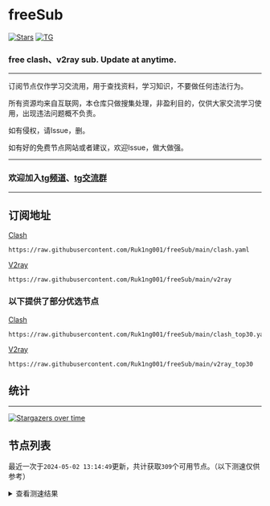 # freeSub
[![Stars](https://img.shields.io/github/stars/Ruk1ng001/freeSub)](https://github.com/Ruk1ng001/freeSub/stargazers)
[![TG](https://img.shields.io/badge/Telegram-gray?logo=Telegram)](https://t.me/Ruk1ng001)
### free clash、v2ray sub. Update at anytime.

---

订阅节点仅作学习交流用，用于查找资料，学习知识，不要做任何违法行为。

所有资源均来自互联网，本仓库只做搜集处理，非盈利目的，仅供大家交流学习使用，出现违法问题概不负责。

如有侵权，请Issue，删。

如有好的免费节点网站或者建议，欢迎Issue，做大做强。

---

### 欢迎加入[tg频道](https://t.me/Ruk1ng001)、[tg交流群](https://t.me/+-e-b04EE5Cw2NmU1)

---

## 订阅地址
[Clash](https://raw.githubusercontent.com/Ruk1ng001/freeSub/main/clash.yaml)
```
https://raw.githubusercontent.com/Ruk1ng001/freeSub/main/clash.yaml
```
[V2ray](https://raw.githubusercontent.com/Ruk1ng001/freeSub/main/v2ray)
```
https://raw.githubusercontent.com/Ruk1ng001/freeSub/main/v2ray
```
### 以下提供了部分优选节点

[Clash](https://raw.githubusercontent.com/Ruk1ng001/freeSub/main/clash_top30.yaml)
```
https://raw.githubusercontent.com/Ruk1ng001/freeSub/main/clash_top30.yaml
```
[V2ray](https://raw.githubusercontent.com/Ruk1ng001/freeSub/main/v2ray_top30)
```
https://raw.githubusercontent.com/Ruk1ng001/freeSub/main/v2ray_top30
```

## 统计

---

[![Stargazers over time](https://starchart.cc/Ruk1ng001/freeSub.svg)](https://starchart.cc/Ruk1ng001/freeSub)

## 节点列表

最近一次于`2024-05-02 13:14:49`更新，共计获取`309`个可用节点。（以下测速仅供参考）

<details> <summary>查看测速结果</summary>

| 序号 | 节点 | 带宽 | 延迟 |
|:--:|:--:|:--:|:--:|
 | 1 | github.com/Ruk1ng001_2369171920 | 1.93MB/s | 353.00ms |
 | 2 | github.com/Ruk1ng001_2985772439 | 1.89MB/s | 372.00ms |
 | 3 | github.com/Ruk1ng001_626559234 | 1.83MB/s | 358.00ms |
 | 4 | github.com/Ruk1ng001_4217507469 | 1.72MB/s | 394.00ms |
 | 5 | github.com/Ruk1ng001_2421155418 | 1.71MB/s | 401.00ms |
 | 6 | github.com/Ruk1ng001_2178163495 | 1.69MB/s | 428.00ms |
 | 7 | github.com/Ruk1ng001_3296524446 | 1.69MB/s | 416.00ms |
 | 8 | github.com/Ruk1ng001_856261957 | 1.60MB/s | 436.00ms |
 | 9 | github.com/Ruk1ng001_1191838121 | 1.55MB/s | 464.00ms |
 | 10 | github.com/Ruk1ng001_138874037 | 1.54MB/s | 475.00ms |
 | 11 | github.com/Ruk1ng001_3866585498 | 1.52MB/s | 465.00ms |
 | 12 | github.com/Ruk1ng001_2462725052 | 1.49MB/s | 476.00ms |
 | 13 | github.com/Ruk1ng001_1430802564 | 1.48MB/s | 489.00ms |
 | 14 | github.com/Ruk1ng001_1453958981 | 1.44MB/s | 506.00ms |
 | 15 | github.com/Ruk1ng001_2071703730 | 1.36MB/s | 541.00ms |
 | 16 | github.com/Ruk1ng001_1245590397 | 1.31MB/s | 490.00ms |
 | 17 | github.com/Ruk1ng001_1182001113 | 1.29MB/s | 574.00ms |
 | 18 | github.com/Ruk1ng001_2522275543 | 1.24MB/s | 535.00ms |
 | 19 | github.com/Ruk1ng001_2585037498 | 1.22MB/s | 532.00ms |
 | 20 | github.com/Ruk1ng001_3539510486 | 1.18MB/s | 604.00ms |
 | 21 | github.com/Ruk1ng001_1419532988 | 1.17MB/s | 612.00ms |
 | 22 | github.com/Ruk1ng001_3350958842 | 1.17MB/s | 548.00ms |
 | 23 | github.com/Ruk1ng001_3823499304 | 1.16MB/s | 704.00ms |
 | 24 | github.com/Ruk1ng001_3811467450 | 1.13MB/s | 658.00ms |
 | 25 | github.com/Ruk1ng001_71355846 | 1.09MB/s | 609.00ms |
 | 26 | github.com/Ruk1ng001_418744153 | 1.06MB/s | 666.00ms |
 | 27 | github.com/Ruk1ng001_3427363528 | 1.05MB/s | 633.00ms |
 | 28 | github.com/Ruk1ng001_3510229133 | 1.04MB/s | 599.00ms |
 | 29 | github.com/Ruk1ng001_2406887369 | 1.03MB/s | 486.00ms |
 | 30 | github.com/Ruk1ng001_263773284 | 1.02MB/s | 549.00ms |
 | 31 | github.com/Ruk1ng001_2356634354 | 1.01MB/s | 412.00ms |
 | 32 | github.com/Ruk1ng001_2394693661 | 1.01MB/s | 704.00ms |
 | 33 | github.com/Ruk1ng001_291768839 | 1015.72KB/s | 612.00ms |
 | 34 | github.com/Ruk1ng001_2241610555 | 999.69KB/s | 731.00ms |
 | 35 | github.com/Ruk1ng001_2733597327 | 996.96KB/s | 580.00ms |
 | 36 | github.com/Ruk1ng001_2148845678 | 978.87KB/s | 591.00ms |
 | 37 | github.com/Ruk1ng001_385037384 | 940.97KB/s | 840.00ms |
 | 38 | github.com/Ruk1ng001_1081423745 | 895.41KB/s | 756.00ms |
 | 39 | github.com/Ruk1ng001_839126155 | 879.07KB/s | 523.00ms |
 | 40 | github.com/Ruk1ng001_308458359 | 859.56KB/s | 907.00ms |
 | 41 | github.com/Ruk1ng001_125156137 | 859.38KB/s | 583.00ms |
 | 42 | github.com/Ruk1ng001_2078650675 | 832.12KB/s | 641.00ms |
 | 43 | github.com/Ruk1ng001_2900979723 | 816.10KB/s | 786.00ms |
 | 44 | github.com/Ruk1ng001_2981248319 | 807.29KB/s | 864.00ms |
 | 45 | github.com/Ruk1ng001_2690750277 | 806.18KB/s | 599.00ms |
 | 46 | github.com/Ruk1ng001_1265275815 | 784.83KB/s | 647.00ms |
 | 47 | github.com/Ruk1ng001_2223018783 | 783.87KB/s | 877.00ms |
 | 48 | github.com/Ruk1ng001_402196054 | 778.98KB/s | 635.00ms |
 | 49 | github.com/Ruk1ng001_3076931349 | 757.09KB/s | 942.00ms |
 | 50 | github.com/Ruk1ng001_777226850 | 752.79KB/s | 879.00ms |
 | 51 | github.com/Ruk1ng001_1490566360 | 746.03KB/s | 746.00ms |
 | 52 | github.com/Ruk1ng001_2013146544 | 741.38KB/s | 735.00ms |
 | 53 | github.com/Ruk1ng001_1108544810 | 732.82KB/s | 734.00ms |
 | 54 | github.com/Ruk1ng001_2686558329 | 730.17KB/s | 832.00ms |
 | 55 | github.com/Ruk1ng001_816734664 | 711.56KB/s | 702.00ms |
 | 56 | github.com/Ruk1ng001_2350758002 | 711.16KB/s | 928.00ms |
 | 57 | github.com/Ruk1ng001_796916901 | 694.81KB/s | 778.00ms |
 | 58 | github.com/Ruk1ng001_1650935518 | 692.53KB/s | 829.00ms |
 | 59 | github.com/Ruk1ng001_34491053 | 690.70KB/s | 780.00ms |
 | 60 | github.com/Ruk1ng001_645238661 | 676.81KB/s | 967.00ms |
 | 61 | github.com/Ruk1ng001_559286446 | 671.16KB/s | 1054.00ms |
 | 62 | github.com/Ruk1ng001_2686546267 | 661.98KB/s | 1082.00ms |
 | 63 | github.com/Ruk1ng001_2003673791 | 659.49KB/s | 836.00ms |
 | 64 | github.com/Ruk1ng001_1788757087 | 652.33KB/s | 696.00ms |
 | 65 | github.com/Ruk1ng001_1125465398 | 649.10KB/s | 589.00ms |
 | 66 | github.com/Ruk1ng001_924727498 | 647.55KB/s | 1060.00ms |
 | 67 | github.com/Ruk1ng001_3817276371 | 642.59KB/s | 1263.00ms |
 | 68 | github.com/Ruk1ng001_3015962468 | 621.82KB/s | 1269.00ms |
 | 69 | github.com/Ruk1ng001_2247880156 | 621.61KB/s | 1125.00ms |
 | 70 | github.com/Ruk1ng001_939289251 | 620.66KB/s | 1187.00ms |
 | 71 | github.com/Ruk1ng001_1899337013 | 615.92KB/s | 1010.00ms |
 | 72 | github.com/Ruk1ng001_777700868 | 611.04KB/s | 700.00ms |
 | 73 | github.com/Ruk1ng001_3848753611 | 609.71KB/s | 1219.00ms |
 | 74 | github.com/Ruk1ng001_3939175935 | 604.21KB/s | 708.00ms |
 | 75 | github.com/Ruk1ng001_1629869478 | 603.79KB/s | 1010.00ms |
 | 76 | github.com/Ruk1ng001_2533587589 | 598.73KB/s | 1008.00ms |
 | 77 | github.com/Ruk1ng001_1435278059 | 596.42KB/s | 863.00ms |
 | 78 | github.com/Ruk1ng001_409156250 | 593.95KB/s | 1100.00ms |
 | 79 | github.com/Ruk1ng001_3083510873 | 591.06KB/s | 898.00ms |
 | 80 | github.com/Ruk1ng001_729393078 | 589.58KB/s | 392.00ms |
 | 81 | github.com/Ruk1ng001_3669704105 | 587.54KB/s | 1129.00ms |
 | 82 | github.com/Ruk1ng001_574168731 | 585.19KB/s | 1078.00ms |
 | 83 | github.com/Ruk1ng001_3423829753 | 583.48KB/s | 1088.00ms |
 | 84 | github.com/Ruk1ng001_670247492 | 582.65KB/s | 1305.00ms |
 | 85 | github.com/Ruk1ng001_620704647 | 580.68KB/s | 890.00ms |
 | 86 | github.com/Ruk1ng001_3503438115 | 571.77KB/s | 1000.00ms |
 | 87 | github.com/Ruk1ng001_1032828922 | 570.92KB/s | 878.00ms |
 | 88 | github.com/Ruk1ng001_743245154 | 570.30KB/s | 981.00ms |
 | 89 | github.com/Ruk1ng001_3916650059 | 559.96KB/s | 1317.00ms |
 | 90 | github.com/Ruk1ng001_4035044382 | 555.28KB/s | 886.00ms |
 | 91 | github.com/Ruk1ng001_1477765778 | 549.82KB/s | 637.00ms |
 | 92 | github.com/Ruk1ng001_3470745775 | 547.19KB/s | 919.00ms |
 | 93 | github.com/Ruk1ng001_458165570 | 539.45KB/s | 1044.00ms |
 | 94 | github.com/Ruk1ng001_1472351678 | 537.95KB/s | 1452.00ms |
 | 95 | github.com/Ruk1ng001_2594769059 | 537.94KB/s | 1092.00ms |
 | 96 | github.com/Ruk1ng001_743354087 | 535.35KB/s | 1014.00ms |
 | 97 | github.com/Ruk1ng001_1616468470 | 533.41KB/s | 974.00ms |
 | 98 | github.com/Ruk1ng001_2154087120 | 533.08KB/s | 1029.00ms |
 | 99 | github.com/Ruk1ng001_2070134522 | 530.78KB/s | 1015.00ms |
 | 100 | github.com/Ruk1ng001_4123379038 | 530.50KB/s | 445.00ms |
 | 101 | github.com/Ruk1ng001_16216811 | 530.05KB/s | 1063.00ms |
 | 102 | github.com/Ruk1ng001_2289611070 | 526.64KB/s | 1128.00ms |
 | 103 | github.com/Ruk1ng001_185289708 | 521.44KB/s | 1095.00ms |
 | 104 | github.com/Ruk1ng001_2889246928 | 519.97KB/s | 1441.00ms |
 | 105 | github.com/Ruk1ng001_2381704039 | 518.41KB/s | 1075.00ms |
 | 106 | github.com/Ruk1ng001_1010364568 | 518.07KB/s | 1043.00ms |
 | 107 | github.com/Ruk1ng001_3862002053 | 515.60KB/s | 1102.00ms |
 | 108 | github.com/Ruk1ng001_2786507262 | 515.19KB/s | 987.00ms |
 | 109 | github.com/Ruk1ng001_3137877877 | 512.94KB/s | 1086.00ms |
 | 110 | github.com/Ruk1ng001_4272975566 | 509.46KB/s | 1225.00ms |
 | 111 | github.com/Ruk1ng001_2643312922 | 509.07KB/s | 1095.00ms |
 | 112 | github.com/Ruk1ng001_1022491906 | 505.80KB/s | 1022.00ms |
 | 113 | github.com/Ruk1ng001_3566373851 | 505.55KB/s | 1205.00ms |
 | 114 | github.com/Ruk1ng001_2289978129 | 505.31KB/s | 1029.00ms |
 | 115 | github.com/Ruk1ng001_4247945564 | 503.76KB/s | 1061.00ms |
 | 116 | github.com/Ruk1ng001_4238347257 | 503.17KB/s | 1507.00ms |
 | 117 | github.com/Ruk1ng001_1853798928 | 500.50KB/s | 1043.00ms |
 | 118 | github.com/Ruk1ng001_702135082 | 500.29KB/s | 1436.00ms |
 | 119 | github.com/Ruk1ng001_2429767849 | 499.81KB/s | 949.00ms |
 | 120 | github.com/Ruk1ng001_60235898 | 499.40KB/s | 1096.00ms |
 | 121 | github.com/Ruk1ng001_3022878362 | 496.44KB/s | 1119.00ms |
 | 122 | github.com/Ruk1ng001_1034331182 | 492.64KB/s | 1597.00ms |
 | 123 | github.com/Ruk1ng001_681125409 | 486.46KB/s | 1303.00ms |
 | 124 | github.com/Ruk1ng001_2410055517 | 483.71KB/s | 1000.00ms |
 | 125 | github.com/Ruk1ng001_1338243871 | 474.30KB/s | 1364.00ms |
 | 126 | github.com/Ruk1ng001_218855626 | 469.95KB/s | 1362.00ms |
 | 127 | github.com/Ruk1ng001_4180342801 | 462.69KB/s | 1360.00ms |
 | 128 | github.com/Ruk1ng001_3675711602 | 461.00KB/s | 1427.00ms |
 | 129 | github.com/Ruk1ng001_2972017875 | 458.49KB/s | 1085.00ms |
 | 130 | github.com/Ruk1ng001_2376029201 | 458.25KB/s | 1279.00ms |
 | 131 | github.com/Ruk1ng001_3323405748 | 452.99KB/s | 992.00ms |
 | 132 | github.com/Ruk1ng001_431870641 | 451.97KB/s | 1178.00ms |
 | 133 | github.com/Ruk1ng001_1055573967 | 447.54KB/s | 1394.00ms |
 | 134 | github.com/Ruk1ng001_1577293506 | 445.86KB/s | 1070.00ms |
 | 135 | github.com/Ruk1ng001_3921799055 | 445.06KB/s | 1438.00ms |
 | 136 | github.com/Ruk1ng001_180441397 | 439.28KB/s | 1470.00ms |
 | 137 | github.com/Ruk1ng001_703600976 | 438.09KB/s | 818.00ms |
 | 138 | github.com/Ruk1ng001_2635259572 | 436.99KB/s | 983.00ms |
 | 139 | github.com/Ruk1ng001_230891734 | 435.44KB/s | 1470.00ms |
 | 140 | github.com/Ruk1ng001_1708733874 | 435.41KB/s | 1497.00ms |
 | 141 | github.com/Ruk1ng001_1527883593 | 434.40KB/s | 1584.00ms |
 | 142 | github.com/Ruk1ng001_347036239 | 431.09KB/s | 1351.00ms |
 | 143 | github.com/Ruk1ng001_754856512 | 430.80KB/s | 1035.00ms |
 | 144 | github.com/Ruk1ng001_636687194 | 425.76KB/s | 1383.00ms |
 | 145 | github.com/Ruk1ng001_1976028172 | 419.29KB/s | 1560.00ms |
 | 146 | github.com/Ruk1ng001_3545561562 | 418.27KB/s | 1366.00ms |
 | 147 | github.com/Ruk1ng001_3265229179 | 411.73KB/s | 1010.00ms |
 | 148 | github.com/Ruk1ng001_287266376 | 407.36KB/s | 1812.00ms |
 | 149 | github.com/Ruk1ng001_3789867205 | 404.17KB/s | 1260.00ms |
 | 150 | github.com/Ruk1ng001_2065932882 | 403.71KB/s | 1150.00ms |
 | 151 | github.com/Ruk1ng001_2209222970 | 389.70KB/s | 1068.00ms |
 | 152 | github.com/Ruk1ng001_2152169481 | 389.47KB/s | 1216.00ms |
 | 153 | github.com/Ruk1ng001_1656816604 | 388.75KB/s | 1198.00ms |
 | 154 | github.com/Ruk1ng001_3283496859 | 388.68KB/s | 1239.00ms |
 | 155 | github.com/Ruk1ng001_1177855480 | 379.23KB/s | 1221.00ms |
 | 156 | github.com/Ruk1ng001_1207854352 | 378.95KB/s | 1225.00ms |
 | 157 | github.com/Ruk1ng001_290234292 | 378.86KB/s | 1248.00ms |
 | 158 | github.com/Ruk1ng001_376258459 | 378.09KB/s | 1582.00ms |
 | 159 | github.com/Ruk1ng001_3139979132 | 377.20KB/s | 1223.00ms |
 | 160 | github.com/Ruk1ng001_1997544007 | 376.14KB/s | 1206.00ms |
 | 161 | github.com/Ruk1ng001_1278859682 | 374.57KB/s | 1252.00ms |
 | 162 | github.com/Ruk1ng001_2264581289 | 374.07KB/s | 1827.00ms |
 | 163 | github.com/Ruk1ng001_47739984 | 372.43KB/s | 1294.00ms |
 | 164 | github.com/Ruk1ng001_1716491296 | 371.69KB/s | 1214.00ms |
 | 165 | github.com/Ruk1ng001_986862858 | 370.86KB/s | 940.00ms |
 | 166 | github.com/Ruk1ng001_1388105328 | 370.78KB/s | 1186.00ms |
 | 167 | github.com/Ruk1ng001_3388020787 | 369.87KB/s | 1842.00ms |
 | 168 | github.com/Ruk1ng001_3911308321 | 367.01KB/s | 1223.00ms |
 | 169 | github.com/Ruk1ng001_3676143946 | 366.53KB/s | 1677.00ms |
 | 170 | github.com/Ruk1ng001_511116049 | 358.18KB/s | 1232.00ms |
 | 171 | github.com/Ruk1ng001_3750721354 | 353.81KB/s | 1312.00ms |
 | 172 | github.com/Ruk1ng001_3892546547 | 353.74KB/s | 1267.00ms |
 | 173 | github.com/Ruk1ng001_4039792076 | 353.01KB/s | 1218.00ms |
 | 174 | github.com/Ruk1ng001_631225714 | 353.00KB/s | 1365.00ms |
 | 175 | github.com/Ruk1ng001_3394984814 | 351.11KB/s | 1646.00ms |
 | 176 | github.com/Ruk1ng001_1674449148 | 350.15KB/s | 1255.00ms |
 | 177 | github.com/Ruk1ng001_2029743534 | 348.14KB/s | 1288.00ms |
 | 178 | github.com/Ruk1ng001_1384167582 | 347.39KB/s | 1407.00ms |
 | 179 | github.com/Ruk1ng001_3087356775 | 344.96KB/s | 1497.00ms |
 | 180 | github.com/Ruk1ng001_2693051642 | 337.24KB/s | 1401.00ms |
 | 181 | github.com/Ruk1ng001_1336643521 | 335.27KB/s | 1276.00ms |
 | 182 | github.com/Ruk1ng001_2908148325 | 327.90KB/s | 1264.00ms |
 | 183 | github.com/Ruk1ng001_1734840782 | 323.41KB/s | 1515.00ms |
 | 184 | github.com/Ruk1ng001_1651257384 | 323.25KB/s | 1320.00ms |
 | 185 | github.com/Ruk1ng001_3286246519 | 321.13KB/s | 435.00ms |
 | 186 | github.com/Ruk1ng001_1964030541 | 318.43KB/s | 1455.00ms |
 | 187 | github.com/Ruk1ng001_2650303127 | 311.36KB/s | 1236.00ms |
 | 188 | github.com/Ruk1ng001_1360201207 | 310.69KB/s | 1388.00ms |
 | 189 | github.com/Ruk1ng001_3807711853 | 307.84KB/s | 1486.00ms |
 | 190 | github.com/Ruk1ng001_2738419366 | 303.69KB/s | 874.00ms |
 | 191 | github.com/Ruk1ng001_2335093990 | 298.48KB/s | 1322.00ms |
 | 192 | github.com/Ruk1ng001_100610302 | 298.48KB/s | 1453.00ms |
 | 193 | github.com/Ruk1ng001_3171504776 | 297.81KB/s | 704.00ms |
 | 194 | github.com/Ruk1ng001_102376345 | 297.77KB/s | 963.00ms |
 | 195 | github.com/Ruk1ng001_1730562311 | 297.54KB/s | 800.00ms |
 | 196 | github.com/Ruk1ng001_111822554 | 297.16KB/s | 723.00ms |
 | 197 | github.com/Ruk1ng001_1767355922 | 297.07KB/s | 598.00ms |
 | 198 | github.com/Ruk1ng001_3608246380 | 289.31KB/s | 891.00ms |
 | 199 | github.com/Ruk1ng001_2420060564 | 280.19KB/s | 2209.00ms |
 | 200 | github.com/Ruk1ng001_3577859919 | 273.41KB/s | 1283.00ms |
 | 201 | github.com/Ruk1ng001_306812778 | 273.24KB/s | 1067.00ms |
 | 202 | github.com/Ruk1ng001_3942436740 | 270.66KB/s | 1718.00ms |
 | 203 | github.com/Ruk1ng001_1132634313 | 256.79KB/s | 1358.00ms |
 | 204 | github.com/Ruk1ng001_1430471093 | 255.71KB/s | 606.00ms |
 | 205 | github.com/Ruk1ng001_1336738841 | 255.59KB/s | 611.00ms |
 | 206 | github.com/Ruk1ng001_368458161 | 255.21KB/s | 894.00ms |
 | 207 | github.com/Ruk1ng001_2054894954 | 255.11KB/s | 1482.00ms |
 | 208 | github.com/Ruk1ng001_2457371901 | 255.08KB/s | 563.00ms |
 | 209 | github.com/Ruk1ng001_2762966185 | 254.95KB/s | 866.00ms |
 | 210 | github.com/Ruk1ng001_1356209761 | 254.73KB/s | 1882.00ms |
 | 211 | github.com/Ruk1ng001_2966139673 | 254.66KB/s | 1292.00ms |
 | 212 | github.com/Ruk1ng001_476083743 | 254.31KB/s | 669.00ms |
 | 213 | github.com/Ruk1ng001_832263432 | 254.08KB/s | 1421.00ms |
 | 214 | github.com/Ruk1ng001_312756856 | 240.02KB/s | 1650.00ms |
 | 215 | github.com/Ruk1ng001_2538090666 | 239.44KB/s | 1219.00ms |
 | 216 | github.com/Ruk1ng001_1252535775 | 239.11KB/s | 1820.00ms |
 | 217 | github.com/Ruk1ng001_3308827420 | 238.52KB/s | 1803.00ms |
 | 218 | github.com/Ruk1ng001_2302681605 | 234.31KB/s | 1500.00ms |
 | 219 | github.com/Ruk1ng001_3255661347 | 232.92KB/s | 1410.00ms |
 | 220 | github.com/Ruk1ng001_3718325696 | 232.55KB/s | 1158.00ms |
 | 221 | github.com/Ruk1ng001_1295306959 | 228.97KB/s | 1563.00ms |
 | 222 | github.com/Ruk1ng001_690558285 | 223.23KB/s | 1719.00ms |
 | 223 | github.com/Ruk1ng001_4063309201 | 223.22KB/s | 1732.00ms |
 | 224 | github.com/Ruk1ng001_3115135129 | 220.77KB/s | 1413.00ms |
 | 225 | github.com/Ruk1ng001_2408252289 | 217.40KB/s | 1412.00ms |
 | 226 | github.com/Ruk1ng001_961392496 | 215.26KB/s | 1923.00ms |
 | 227 | github.com/Ruk1ng001_2245971848 | 213.20KB/s | 542.00ms |
 | 228 | github.com/Ruk1ng001_3026543523 | 213.05KB/s | 710.00ms |
 | 229 | github.com/Ruk1ng001_3710430810 | 212.97KB/s | 530.00ms |
 | 230 | github.com/Ruk1ng001_3364884070 | 212.46KB/s | 548.00ms |
 | 231 | github.com/Ruk1ng001_1866673786 | 212.40KB/s | 503.00ms |
 | 232 | github.com/Ruk1ng001_3756619769 | 201.73KB/s | 1807.00ms |
 | 233 | github.com/Ruk1ng001_913949734 | 199.23KB/s | 948.00ms |
 | 234 | github.com/Ruk1ng001_1008795021 | 195.10KB/s | 1532.00ms |
 | 235 | github.com/Ruk1ng001_1303543440 | 190.30KB/s | 1722.00ms |
 | 236 | github.com/Ruk1ng001_307022608 | 184.73KB/s | 1586.00ms |
 | 237 | github.com/Ruk1ng001_1938509145 | 180.34KB/s | 422.00ms |
 | 238 | github.com/Ruk1ng001_2129178164 | 172.38KB/s | 1387.00ms |
 | 239 | github.com/Ruk1ng001_1090519050 | 172.19KB/s | 1886.00ms |
 | 240 | github.com/Ruk1ng001_2678921149 | 170.47KB/s | 436.00ms |
 | 241 | github.com/Ruk1ng001_1561149140 | 170.28KB/s | 442.00ms |
 | 242 | github.com/Ruk1ng001_2303866192 | 170.26KB/s | 460.00ms |
 | 243 | github.com/Ruk1ng001_512866803 | 170.25KB/s | 417.00ms |
 | 244 | github.com/Ruk1ng001_1869152945 | 170.02KB/s | 382.00ms |
 | 245 | github.com/Ruk1ng001_453848929 | 169.78KB/s | 722.00ms |
 | 246 | github.com/Ruk1ng001_1839802396 | 168.96KB/s | 620.00ms |
 | 247 | github.com/Ruk1ng001_3722424023 | 159.64KB/s | 1970.00ms |
 | 248 | github.com/Ruk1ng001_588313937 | 157.33KB/s | 1626.00ms |
 | 249 | github.com/Ruk1ng001_278173029 | 154.58KB/s | 1240.00ms |
 | 250 | github.com/Ruk1ng001_3308912696 | 153.34KB/s | 1235.00ms |
 | 251 | github.com/Ruk1ng001_625743164 | 149.89KB/s | 1309.00ms |
 | 252 | github.com/Ruk1ng001_2503489883 | 141.87KB/s | 2059.00ms |
 | 253 | github.com/Ruk1ng001_1832424006 | 139.00KB/s | 1218.00ms |
 | 254 | github.com/Ruk1ng001_3261594282 | 136.24KB/s | 1224.00ms |
 | 255 | github.com/Ruk1ng001_1895037706 | 136.13KB/s | 1370.00ms |
 | 256 | github.com/Ruk1ng001_2839365091 | 134.41KB/s | 1256.00ms |
 | 257 | github.com/Ruk1ng001_3023632956 | 134.30KB/s | 1065.00ms |
 | 258 | github.com/Ruk1ng001_3777618365 | 134.21KB/s | 2090.00ms |
 | 259 | github.com/Ruk1ng001_2027234600 | 132.83KB/s | 1262.00ms |
 | 260 | github.com/Ruk1ng001_1844541097 | 129.51KB/s | 664.00ms |
 | 261 | github.com/Ruk1ng001_3543698725 | 129.05KB/s | 1264.00ms |
 | 262 | github.com/Ruk1ng001_3789031490 | 128.92KB/s | 1390.00ms |
 | 263 | github.com/Ruk1ng001_4212271000 | 128.15KB/s | 1179.00ms |
 | 264 | github.com/Ruk1ng001_3838278857 | 127.79KB/s | 419.00ms |
 | 265 | github.com/Ruk1ng001_4016324661 | 127.77KB/s | 342.00ms |
 | 266 | github.com/Ruk1ng001_113170466 | 127.76KB/s | 323.00ms |
 | 267 | github.com/Ruk1ng001_3383320086 | 127.41KB/s | 306.00ms |
 | 268 | github.com/Ruk1ng001_3564040109 | 127.39KB/s | 254.00ms |
 | 269 | github.com/Ruk1ng001_2140937009 | 127.11KB/s | 391.00ms |
 | 270 | github.com/Ruk1ng001_24015290 | 126.94KB/s | 175.00ms |
 | 271 | github.com/Ruk1ng001_451951698 | 125.33KB/s | 386.00ms |
 | 272 | github.com/Ruk1ng001_3523461818 | 124.70KB/s | 1076.00ms |
 | 273 | github.com/Ruk1ng001_2851247785 | 122.12KB/s | 1269.00ms |
 | 274 | github.com/Ruk1ng001_2210519284 | 121.96KB/s | 1772.00ms |
 | 275 | github.com/Ruk1ng001_1855943804 | 121.74KB/s | 704.00ms |
 | 276 | github.com/Ruk1ng001_2679557322 | 118.66KB/s | 1184.00ms |
 | 277 | github.com/Ruk1ng001_3557028703 | 111.37KB/s | 2113.00ms |
 | 278 | github.com/Ruk1ng001_3549260583 | 108.70KB/s | 1356.00ms |
 | 279 | github.com/Ruk1ng001_3760230858 | 108.52KB/s | 83.00ms |
 | 280 | github.com/Ruk1ng001_1200556249 | 103.90KB/s | 1224.00ms |
 | 281 | github.com/Ruk1ng001_1631711533 | 103.26KB/s | 1208.00ms |
 | 282 | github.com/Ruk1ng001_508957716 | 101.31KB/s | 2179.00ms |
 | 283 | github.com/Ruk1ng001_2189026822 | 100.28KB/s | 1576.00ms |
 | 284 | github.com/Ruk1ng001_2209507385 | 95.83KB/s | 1136.00ms |
 | 285 | github.com/Ruk1ng001_536822818 | 89.47KB/s | 110.00ms |
 | 286 | github.com/Ruk1ng001_2012305681 | 89.03KB/s | 1534.00ms |
 | 287 | github.com/Ruk1ng001_458337430 | 85.13KB/s | 233.00ms |
 | 288 | github.com/Ruk1ng001_3768335150 | 85.07KB/s | 302.00ms |
 | 289 | github.com/Ruk1ng001_897735436 | 85.04KB/s | 293.00ms |
 | 290 | github.com/Ruk1ng001_1164237975 | 85.01KB/s | 103.00ms |
 | 291 | github.com/Ruk1ng001_820586957 | 84.92KB/s | 256.00ms |
 | 292 | github.com/Ruk1ng001_3704435507 | 84.74KB/s | 301.00ms |
 | 293 | github.com/Ruk1ng001_2074681023 | 83.63KB/s | 471.00ms |
 | 294 | github.com/Ruk1ng001_1344038030 | 83.06KB/s | 1058.00ms |
 | 295 | github.com/Ruk1ng001_102931221 | 72.88KB/s | 1792.00ms |
 | 296 | github.com/Ruk1ng001_3343261929 | 72.50KB/s | 2082.00ms |
 | 297 | github.com/Ruk1ng001_1388672434 | 71.95KB/s | 494.00ms |
 | 298 | github.com/Ruk1ng001_1630644596 | 71.05KB/s | 744.00ms |
 | 299 | github.com/Ruk1ng001_2885853846 | 69.29KB/s | 1869.00ms |
 | 300 | github.com/Ruk1ng001_691210972 | 67.64KB/s | 1198.00ms |
 | 301 | github.com/Ruk1ng001_2429320888 | 64.75KB/s | 893.00ms |
 | 302 | github.com/Ruk1ng001_1475188205 | 61.98KB/s | 926.00ms |
 | 303 | github.com/Ruk1ng001_541554949 | 54.98KB/s | 147.00ms |
 | 304 | github.com/Ruk1ng001_3041443292 | 53.99KB/s | 2073.00ms |
 | 305 | github.com/Ruk1ng001_2836989322 | 53.71KB/s | 1356.00ms |
 | 306 | github.com/Ruk1ng001_3223187559 | 53.59KB/s | 651.00ms |
 | 307 | github.com/Ruk1ng001_1261727584 | 51.97KB/s | 961.00ms |
 | 308 |  | N/A | N/A |
 | 309 |  | N/A | N/A |


</details>
